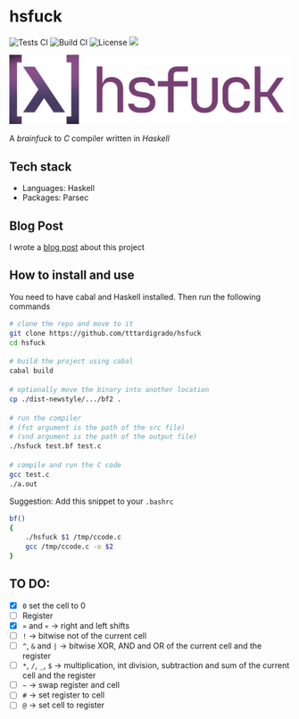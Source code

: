 # hsfuck
![Tests CI](https://github.com/tttardigrado/hsfuck/actions/workflows/tests.yml/badge.svg)
![Build CI](https://github.com/tttardigrado/hsfuck/actions/workflows/haskell.yml/badge.svg)
![License](https://img.shields.io/github/license/tttardigrado/hsfuck)
<a href="https://twitter.com/intent/tweet?text=Check%20out%20hsfuck%20by%20%40_tardigrado_%20https%3A%2F%2Fgithub.com%2Ftttardigrado%2Fhsfuck 😁"><img src="https://img.shields.io/twitter/url?style=social&url=https%3A%2F%2Fgithub.com%2Ftttardigrado%2Fhsfuck"></a>

![Logo](./Logo.png)

A _brainfuck_ to _C_ compiler written in _Haskell_

## Tech stack
* Languages: Haskell
* Packages: Parsec

## Blog Post
I wrote a [blog post](https://tttardigrado.github.io/posts/hsfuck/) about this project

## How to install and use
You need to have cabal and Haskell installed. Then run the following commands

```sh
# clone the repo and move to it
git clone https://github.com/tttardigrado/hsfuck
cd hsfuck

# build the project using cabal
cabal build

# optionally move the binary into another location
cp ./dist-newstyle/.../bf2 .

# run the compiler
# (fst argument is the path of the src file)
# (snd argument is the path of the output file) 
./hsfuck test.bf test.c

# compile and run the C code
gcc test.c
./a.out
```

Suggestion: Add this snippet to your `.bashrc`
```sh
bf()
{
    ./hsfuck $1 /tmp/ccode.c
    gcc /tmp/ccode.c -o $2
}
```

## TO DO:
- [X] `0` set the cell to 0
- [ ] Register
- [X] `»` and `«` -> right and left shifts
- [ ] `!` -> bitwise not of the current cell
- [ ] `^`, `&` and `|` -> bitwise XOR, AND and OR of the current cell and the register
- [ ] `*`, `/`, `_`, `$` -> multiplication, int division, subtraction and sum of the current cell and the register
- [ ] `~` -> swap register and cell
- [ ] `#` -> set register to cell
- [ ] `@` -> set cell to register